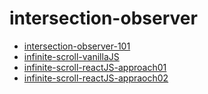 # intersection-observer

- [intersection-observer-101](https://codesandbox.io/s/intersection-observer-0s8yxd)
- [infinite-scroll-vanillaJS](https://codesandbox.io/s/infinite-scroll-vanillajs-approach-1-ilehu5)
- [infinite-scroll-reactJS-approach01](https://codesandbox.io/s/infinite-scroll-react-appraoch-1-c33k27)
- [infinite-scroll-reactJS-appraoch02](https://codesandbox.io/s/infinite-scroll-react-appraoch-2-l6cks5)

